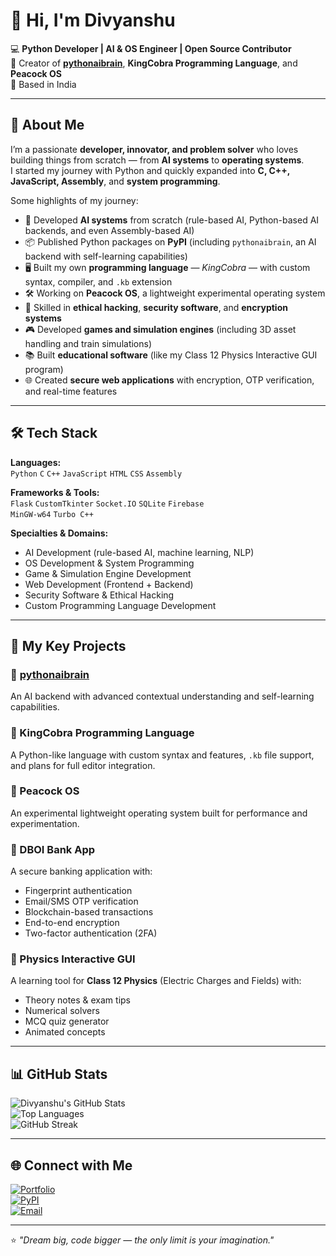 # 👋 Hi, I'm Divyanshu

💻 **Python Developer | AI & OS Engineer | Open Source Contributor**  
🚀 Creator of **[pythonaibrain](https://pypi.org/project/pythonaibrain/)**, **KingCobra Programming Language**, and **Peacock OS**  
📍 Based in India  

---

## 🚀 About Me
I’m a passionate **developer, innovator, and problem solver** who loves building things from scratch — from **AI systems** to **operating systems**.  
I started my journey with Python and quickly expanded into **C, C++, JavaScript, Assembly**, and **system programming**.  

Some highlights of my journey:
- 🧠 Developed **AI systems** from scratch (rule-based AI, Python-based AI backends, and even Assembly-based AI)
- 📦 Published Python packages on **PyPI** (including `pythonaibrain`, an AI backend with self-learning capabilities)
- 🖥 Built my own **programming language** — *KingCobra* — with custom syntax, compiler, and `.kb` extension
- 🛠 Working on **Peacock OS**, a lightweight experimental operating system
- 🔐 Skilled in **ethical hacking**, **security software**, and **encryption systems**
- 🎮 Developed **games and simulation engines** (including 3D asset handling and train simulations)
- 📚 Built **educational software** (like my Class 12 Physics Interactive GUI program)
- 🌐 Created **secure web applications** with encryption, OTP verification, and real-time features

---

## 🛠 Tech Stack

**Languages:**  
`Python` `C` `C++` `JavaScript` `HTML` `CSS` `Assembly`

**Frameworks & Tools:**  
`Flask` `CustomTkinter` `Socket.IO` `SQLite` `Firebase`  
`MinGW-w64` `Turbo C++`

**Specialties & Domains:**  
- AI Development (rule-based AI, machine learning, NLP)
- OS Development & System Programming
- Game & Simulation Engine Development
- Web Development (Frontend + Backend)
- Security Software & Ethical Hacking
- Custom Programming Language Development

---

## 📌 My Key Projects

### 🔹 [pythonaibrain](https://pypi.org/project/pythonaibrain/)
An AI backend with advanced contextual understanding and self-learning capabilities.

### 🔹 KingCobra Programming Language
A Python-like language with custom syntax and features, `.kb` file support, and plans for full editor integration.

### 🔹 Peacock OS
An experimental lightweight operating system built for performance and experimentation.

### 🔹 DBOI Bank App
A secure banking application with:
- Fingerprint authentication  
- Email/SMS OTP verification  
- Blockchain-based transactions  
- End-to-end encryption  
- Two-factor authentication (2FA)

### 🔹 Physics Interactive GUI
A learning tool for **Class 12 Physics** (Electric Charges and Fields) with:
- Theory notes & exam tips  
- Numerical solvers  
- MCQ quiz generator  
- Animated concepts  

---

## 📊 GitHub Stats

![Divyanshu's GitHub Stats](https://github-readme-stats.vercel.app/api?username=DivyanshuSinha136&show_icons=true&theme=radical)  
![Top Languages](https://github-readme-stats.vercel.app/api/top-langs/?username=DivyanshuSinha136&layout=compact&theme=radical)  
![GitHub Streak](https://streak-stats.demolab.com?user=DivyanshuSinha136&theme=radical)

---

## 🌐 Connect with Me

[![Portfolio](https://img.shields.io/badge/🌐%20Portfolio-Visit-blue)](https://your-portfolio-link.com)  
[![PyPI](https://img.shields.io/badge/PyPI-Profile-3776AB)](https://pypi.org/user/DivyanshuSinha/)  
[![Email](https://img.shields.io/badge/Email-divyanshu.sinha136@gmail.com-red)](mailto:divyanshu.sinha136@gmail.com)  

---

⭐ *"Dream big, code bigger — the only limit is your imagination."*
